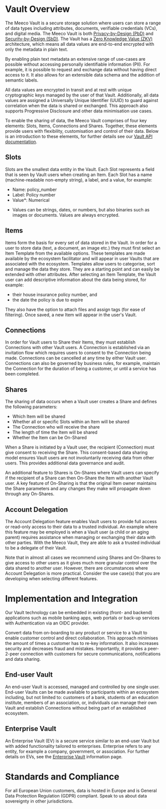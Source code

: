 # Vault Overview

The Meeco Vault is a secure storage solution where users can store a range of data types including attributes, documents, verifiable credentials (VCs), and digital media. The Meeco Vault is both [Privacy-by-Design (PbD)](concepts/privacy-and-security-by-design.md) and [Security-by-Design (SbD)](concepts/privacy-and-security-by-design.md). The Vault has a [Zero Knowledge Value (ZKV)](concepts/terminology.md#zero-value-knowledge-(ZVK)) architecture, which means all data values are end-to-end encrypted with only the metadata in plain text. 

By enabling plain text metadata an extensive range of use-cases are possible without accessing personally identifiable information (PII). For example, it is possible to request and exchange data without having direct access to it. It also allows for an extensible data schema and the addition of semantic labels. 

All data values are encrypted in transit and at rest with unique cryptographic keys managed by the user of that Vault. Additionally, all data values are assigned a Universally Unique Identifier (UUID) to guard against correlation when the data is shared or exchanged. This approach also supports Progressive Disclosure and other data minimisation use cases.

To enable the sharing of data, the Meeco Vault comprises of four key elements: Slots, Items, Connections and Shares. Together, these elements provide users with flexibility, customisation and control of their data. Below is an introduction to these elements, for further details see our [Vault API documentation](docs/guides/vault.md).

## Slots

Slots are the smallest data entity in the Vault. Each Slot represents a field that is seen by Vault users when creating an Item. Each Slot has a name (machine-readable non-empty string), a label, and a value, for example:
- Name: policy_number
- Label: Policy number
- Value*: Numerical

* Values can be strings, dates, or numbers, but also binaries such as images or documents. Values are always encrypted.

## Items

Items form the basis for every set of data stored in the Vault. In order for a user to store data (text, a document, an image etc.) they must first select an Item Template from the available options. These templates are made available by the ecosystem facilitator and will appear in user Vaults that are associated with the ecosystem. Templates allow users to categorise, sort and manage the data they store. They are a starting point and can easily be extended with other attributes. After selecting an Item Template, the Vault user can add descriptive information about the data being stored, for example:
- their house insurance policy number, and
- the date the policy is due to expire

They also have the option to attach files and assign tags (for ease of filtering). Once saved, a new Item will appear in the user's Vault.

## Connections

In order for Vault users to Share their Items, they must establish Connections with other Vault users. A Connection is established via an invitation flow which requires users to consent to the Connection being made. Connections can be cancelled at any time by either Vault user. Connections can also be governed by business rules, for example, maintain the Connection for the duration of being a customer, or until a service has been completed. 

## Shares

The sharing of data occurs when a Vault user creates a Share and defines the following parameters:
- Which Item will be shared
- Whether all or specific Slots within an Item will be shared
- The Connection who will receive the share
- The length of time the Item will be shared
- Whether the Item can be On-Shared

When a Share is initiated by a Vault user, the recipient (Connection) must give consent to receiving the Share. This consent-based data sharing model ensures Vault users are not involuntarily receiving data from other users. This provides additional data governance and audit.

An additional feature to Shares is On-Shares where Vault users can specify if the recipient of a Share can then On-Share the Item with another Vault user. A key feature of On-Sharing is that the original Item owner maintains the Share parameters and any changes they make will propagate down through any On-Shares.

## Account Delegation

The Account Delegation feature enables Vault users to provide full access or read-only access to their data to a trusted individual. An example where this feature may be employed is when a Vault user (a child or an aging parent) requires assistance when managing or exchanging their data with other parties. With the Meeco Vault, they are able to ask a trusted individual to be a delegate of their Vault.

Note that in almost all cases we recommend using Shares and On-Shares to give access to other users as it gives much more granular control over the data shared to another user. However, there are circumstances where Account Delegation is more practical. Consider the use case(s) that you are developing when selecting different features.

# Implementation and Integration

Our Vault technology can be embedded in existing (front- and backend) applications such as mobile banking apps, web portals or back-up services with Authentication via an OIDC provider.

Convert data from on-boarding to any product or service to a Vault to enable customer control and direct collaboration. This approach minimises the amount of times a customer has to re-key information. It also increases security and decreases fraud and mistakes. Importantly, it provides a peer-2-peer connection with customers for secure communications, notifications and data sharing. 

## End-user Vault

An end-user Vault is accessed, managed and controlled by one single user. End-user Vaults can be made available to participants within an ecosystem including, but not limited to: customers of a bank, students of an education institute, members of an association, or, individuals can manage their own Vault and establish Connections without being part of an established ecosystem.

## Enterprise Vault

An Enterprise Vault (EV) is a secure service similar to an end-user Vault but with added functionality tailored to enterprises. Enterprise refers to any entity, for example a company, government, or association. For further details on EVs, see the [Enterprise Vault](docs/platform/vault/enterprise-portal.md) information page.

# Standards and Compliance

For all European Union customers, data is hosted in Europe and is General Data Protection Regulation (GDPR) compliant. Speak to us about data sovereignty in other jurisdictions.
